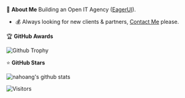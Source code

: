 🚀 <b>About Me</b>
Building an Open IT Agency ([EagerUI](https://eagerui.com/)).

- :moneybag: Always looking for new clients & partners, [Contact Me](mailto:eagerui@gmail.com) please.

🏆 <b>GitHub Awards</b>

![Github Trophy](https://github-profile-trophy.vercel.app/?username=nahoang)

⭐ <b>GitHub Stars</b>

![nahoang's github stats](https://nahoang-github-stats.vercel.app/api?username=nahoang&show_icons=true&title_color=fff&icon_color=79ff97&text_color=9f9f9f&bg_color=151515)

![Visitors](https://visitor-badge.laobi.icu/badge?page_id=nahoang)
